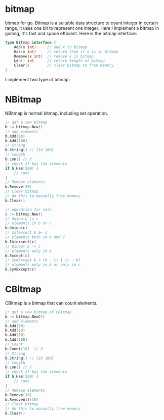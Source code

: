 # bitmap
bitmap for go. Bitmap is a suitable data structure to count integer in certain range, it uses one bit to represent one integer.
Here I implement a bitmap in golang, it's fast and space efficient.
Here is the bitmap interface:
```go
type Bitmap interface {
	Add(x int)     // add x to bitmap
	Has(x int)     // return true if x is in bitmap
	Remove(x int)  // remove x in bitmap 
	Len() int      // return length of bitmap
	Clear()        // clear bitmap to free memory
}
```
I implement two type of bitmap:
# NBitmap
NBitmap is normal bitmap, including set operation.
```go
// get a new bitmap
b := bitmap.New()
// add elements
b.Add(10)
b.Add(100)
// String
b.String() // {10 100}
// Length
b.Len() // 2
// check if has the elements
if b.Has(100) {
    // code
}
// Remove elements
b.Remove(10)
// Clear bitmap
// do this to manually free memory
b.Clear()

// operation for sets
c := bitmap.New()
// Union b |= c
// elements in b or c
b.Union(c)
// Intersect b &= c
// elements both in b and c
b.Intersect(c)
// Except b -= c
// elements only in b
b.Except(c)
// SymExcept b = (b - c) | (c - b)
// elements only in b or only in c
b.SymExcept(c)
```
# CBitmap
CBitmap is a bitmap that can count elements.
```go
// get a new bitmap of CBitmap
b := bitmap.NewC()
// add elements
b.Add(10)
b.Add(10)
b.Add(10)
b.Add(100)
// Count
b.Count(10)  // 3
// String
b.String() // {10 100}
// Length
b.Len() // 2
// check if has the elements
if b.Has(100) {
    // code
}
// Remove elements
b.Remove(10)
b.RemoveAll(10)
// Clear bitmap
// do this to manually free memory
b.Clear()
```
